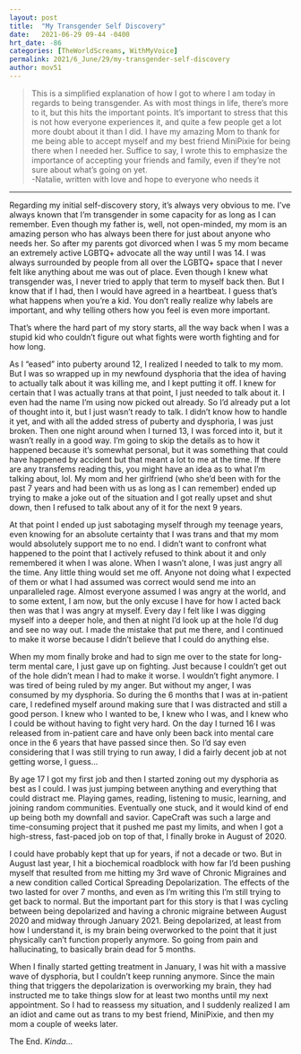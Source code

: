 ```yaml
---
layout: post
title:  "My Transgender Self Discovery"
date:   2021-06-29 09-44 -0400
hrt_date: -86
categories: [TheWorldScreams, WithMyVoice]
permalink: 2021/6_June/29/my-transgender-self-discovery
author: mov51
---
```

> This is a simplified explanation of how I got to where I am today in regards to being transgender. As with most things in life, there’s more to it, but this hits the important points. It’s important to stress that this is not how everyone experiences it, and quite a few people get a lot more doubt about it than I did. I have my amazing Mom to thank for me being able to accept myself and my best friend MiniPixie for being there when I needed her. Suffice to say, I wrote this to emphasize the importance of accepting your friends and family, even if they’re not sure about what’s going on yet.  
-Natalie, written with love and hope to everyone who needs it

***
Regarding my initial self-discovery story, it’s always very obvious to me. I’ve always known that I’m transgender in some capacity for as long as I can remember. Even though my father is, well, not open-minded, my mom is an amazing person who has always been there for just about anyone who needs her. So after my parents got divorced when I was 5 my mom became an extremely active LGBTQ+ advocate all the way until I was 14. I was always surrounded by people from all over the LGBTQ+ space that I never felt like anything about me was out of place. Even though I knew what transgender was, I never tried to apply that term to myself back then. But I know that if I had, then I would have agreed in a heartbeat. I guess that’s what happens when you’re a kid. You don’t really realize why labels are important, and why telling others how you feel is even more important.  

That’s where the hard part of my story starts, all the way back when I was a stupid kid who couldn’t figure out what fights were worth fighting and for how long.  

As I “eased” into puberty around 12, I realized I needed to talk to my mom. But I was so wrapped up in my newfound dysphoria that the idea of having to actually talk about it was killing me, and I kept putting it off. I knew for certain that I was actually trans at that point, I just needed to talk about it. I even had the name I’m using now picked out already. So I’d already put a lot of thought into it, but I just wasn’t ready to talk. I didn’t know how to handle it yet, and with all the added stress of puberty and dysphoria, I was just broken.
Then one night around when I turned 13, I was forced into it, but it wasn’t really in a good way. I’m going to skip the details as to how it happened because it’s somewhat personal, but it was something that could have happened by accident but that meant a lot to me at the time. If there are any transfems reading this, you might have an idea as to what I’m talking about, lol. My mom and her girlfriend (who she’d been with for the past 7 years and had been with us as long as I can remember) ended up trying to make a joke out of the situation and I got really upset and shut down, then I refused to talk about any of it for the next 9 years.  

At that point I ended up just sabotaging myself through my teenage years, even knowing for an absolute certainty that I was trans and that my mom would absolutely support me to no end. I didn’t want to confront what happened to the point that I actively refused to think about it and only remembered it when I was alone. When I wasn’t alone, I was just angry all the time. Any little thing would set me off. Anyone not doing what I expected of them or what I had assumed was correct would send me into an unparalleled rage. Almost everyone assumed I was angry at the world, and to some extent, I am now, but the only excuse I have for how I acted back then was that I was angry at myself. Every day I felt like I was digging myself into a deeper hole, and then at night I’d look up at the hole I’d dug and see no way out. I made the mistake that put me there, and I continued to make it worse because I didn’t believe that I could do anything else.   

When my mom finally broke and had to sign me over to the state for long-term mental care, I just gave up on fighting. Just because I couldn’t get out of the hole didn’t mean I had to make it worse. I wouldn’t fight anymore. I was tired of being ruled by my anger. But without my anger, I was consumed by my dysphoria. So during the 6 months that I was at in-patient care, I redefined myself around making sure that I was distracted and still a good person. I knew who I wanted to be, I knew who I was, and I knew who I could be without having to fight very hard. On the day I turned 16 I was released from in-patient care and have only been back into mental care once in the 6 years that have passed since then. So I’d say even considering that I was still trying to run away, I did a fairly decent job at not getting worse, I guess...  

By age 17 I got my first job and then I started zoning out my dysphoria as best as I could. I was just jumping between anything and everything that could distract me. Playing games, reading, listening to music, learning, and joining random communities. Eventually one stuck, and it would kind of end up being both my downfall and savior. CapeCraft was such a large and time-consuming project that it pushed me past my limits, and when I got a high-stress, fast-paced job on top of that, I finally broke in August of 2020.  

I could have probably kept that up for years, if not a decade or two. But in August last year, I hit a biochemical roadblock with how far I’d been pushing myself that resulted from me hitting my 3rd wave of Chronic Migraines and a new condition called Cortical Spreading Depolarization. The effects of the two lasted for over 7 months, and even as I’m writing this I’m still trying to get back to normal. But the important part for this story is that I was cycling between being depolarized and having a chronic migraine between August 2020 and midway through January 2021. Being depolarized, at least from how I understand it, is my brain being overworked to the point that it just physically can’t function properly anymore. So going from pain and hallucinating, to basically brain dead for 5 months.  

When I finally started getting treatment in January, I was hit with a massive wave of dysphoria, but I couldn’t keep running anymore. Since the main thing that triggers the depolarization is overworking my brain, they had instructed me to take things slow for at least two months until my next appointment. So I had to reassess my situation, and I suddenly realized I am an idiot and came out as trans to my best friend, MiniPixie, and then my mom a couple of weeks later.  

The End. *Kinda...*